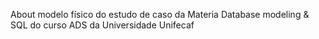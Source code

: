 About
modelo físico do estudo de caso da Materia Database modeling & SQL do curso ADS da Universidade Unifecaf
